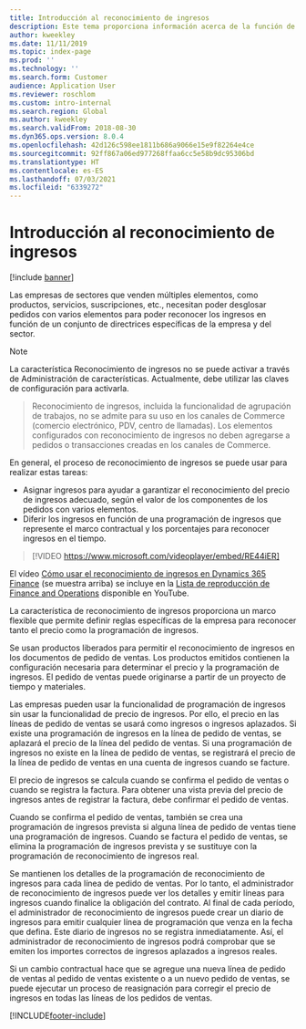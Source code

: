 ```yaml
---
title: Introducción al reconocimiento de ingresos
description: Este tema proporciona información acerca de la función de reconocimiento de ingresos. Esta característica proporciona un marco flexible que permite definir reglas específicas de la empresa para reconocer tanto el precio como la programación de ingresos en pedidos de varios elementos.
author: kweekley
ms.date: 11/11/2019
ms.topic: index-page
ms.prod: ''
ms.technology: ''
ms.search.form: Customer
audience: Application User
ms.reviewer: roschlom
ms.custom: intro-internal
ms.search.region: Global
ms.author: kweekley
ms.search.validFrom: 2018-08-30
ms.dyn365.ops.version: 8.0.4
ms.openlocfilehash: 42d126c598ee1811b686a9066e15e9f82264e4ce
ms.sourcegitcommit: 92ff867a06ed977268ffaa6cc5e58b9dc95306bd
ms.translationtype: HT
ms.contentlocale: es-ES
ms.lasthandoff: 07/03/2021
ms.locfileid: "6339272"
---
```

# <a name="revenue-recognition-overview"></a>Introducción al reconocimiento de ingresos

[!include [banner](../includes/banner.md)]

Las empresas de sectores que venden múltiples elementos, como productos, servicios, suscripciones, etc., necesitan poder desglosar pedidos con varios elementos para poder reconocer los ingresos en función de un conjunto de directrices específicas de la empresa y del sector.

> [!NOTE]
> La característica Reconocimiento de ingresos no se puede activar a través de Administración de características. Actualmente, debe utilizar las claves de configuración para activarla.

> Reconocimiento de ingresos, incluida la funcionalidad de agrupación de trabajos, no se admite para su uso en los canales de Commerce (comercio electrónico, PDV, centro de llamadas). Los elementos configurados con reconocimiento de ingresos no deben agregarse a pedidos o transacciones creadas en los canales de Commerce.

En general, el proceso de reconocimiento de ingresos se puede usar para realizar estas tareas:

* Asignar ingresos para ayudar a garantizar el reconocimiento del precio de ingresos adecuado, según el valor de los componentes de los pedidos con varios elementos.
* Diferir los ingresos en función de una programación de ingresos que represente el marco contractual y los porcentajes para reconocer ingresos en el tiempo.

> [!VIDEO https://www.microsoft.com/videoplayer/embed/RE44iER]

El vídeo [Cómo usar el reconocimiento de ingresos en Dynamics 365 Finance](https://youtu.be/v3amIsiqvoo) (se muestra arriba) se incluye en la [Lista de reproducción de Finance and Operations](https://www.youtube.com/playlist?list=PLcakwueIHoT_SYfIaPGoOhloFoCXiUSyW) disponible en YouTube.

La característica de reconocimiento de ingresos proporciona un marco flexible que permite definir reglas específicas de la empresa para reconocer tanto el precio como la programación de ingresos.

Se usan productos liberados para permitir el reconocimiento de ingresos en los documentos de pedido de ventas. Los productos emitidos contienen la configuración necesaria para determinar el precio y la programación de ingresos. El pedido de ventas puede originarse a partir de un proyecto de tiempo y materiales.

Las empresas pueden usar la funcionalidad de programación de ingresos sin usar la funcionalidad de precio de ingresos. Por ello, el precio en las líneas de pedido de ventas se usará como ingresos o ingresos aplazados. Si existe una programación de ingresos en la línea de pedido de ventas, se aplazará el precio de la línea del pedido de ventas. Si una programación de ingresos no existe en la línea de pedido de ventas, se registrará el precio de la línea de pedido de ventas en una cuenta de ingresos cuando se facture.

El precio de ingresos se calcula cuando se confirma el pedido de ventas o cuando se registra la factura. Para obtener una vista previa del precio de ingresos antes de registrar la factura, debe confirmar el pedido de ventas.

Cuando se confirma el pedido de ventas, también se crea una programación de ingresos prevista si alguna línea de pedido de ventas tiene una programación de ingresos. Cuando se factura el pedido de ventas, se elimina la programación de ingresos prevista y se sustituye con la programación de reconocimiento de ingresos real.

Se mantienen los detalles de la programación de reconocimiento de ingresos para cada línea de pedido de ventas. Por lo tanto, el administrador de reconocimiento de ingresos puede ver los detalles y emitir líneas para ingresos cuando finalice la obligación del contrato. Al final de cada período, el administrador de reconocimiento de ingresos puede crear un diario de ingresos para emitir cualquier línea de programación que venza en la fecha que defina. Este diario de ingresos no se registra inmediatamente. Así, el administrador de reconocimiento de ingresos podrá comprobar que se emiten los importes correctos de ingresos aplazados a ingresos reales.

Si un cambio contractual hace que se agregue una nueva línea de pedido de ventas al pedido de ventas existente o a un nuevo pedido de ventas, se puede ejecutar un proceso de reasignación para corregir el precio de ingresos en todas las líneas de los pedidos de ventas.


[!INCLUDE[footer-include](../../includes/footer-banner.md)]